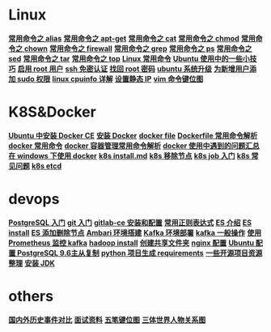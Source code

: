 # Linux
**[常用命令之 alias](linux/command-alias.md)**
**[常用命令之 apt-get](linux/command-apt-get.md)**
**[常用命令之 cat](linux/command-cat.md)**
**[常用命令之 chmod](linux/command-chmod.md)**
**[常用命令之 chown](linux/command-chown&chgrp.md)**
**[常用命令之 firewall](linux/command-firewall.md)**
**[常用命令之 grep](linux/command-grep.md)**
**[常用命令之 ps](linux/command-ps.md)**
**[常用命令之 sed](linux/command-sed.md)**
**[常用命令之 tar](linux/command-tar.md)**
**[常用命令之 top](linux/command-top.md)**
**[Linux 常用命令](linux/common-commands.md)**
**[Ubuntu 使用中的一些小技巧](linux/ubuntu-tips.md)**
**[启用 root 用户](linux/enable_root.md)**
**[ssh 免密认证](linux/login_no_passwd.md)**
**[找回 root 密码](linux/reset_passwd.md)**
**[ubuntu 系统升级](linux/ubuntu-upgrade.md)**
**[为新增用户添加 sudo 权限](linux/add_sudo_permission_4_new_user.md)**
**[linux cpuinfo 详解](linux/cpuinfo.md)**
**[设置静态 IP](linux/static_ip.md)**
**[vim 命令键位图](linux/vim_command_button_map.md)**

# K8S&Docker
**[Ubuntu 中安装 Docker CE](k8s&container/docker-install.md)**
**[安装 Docker](k8s&container/docker_install.md)**
**[docker file](k8s&container/docker_file.md)**
**[Dockerfile 常用命令解析](k8s&container/docker-Dockerfile.md)**
**[docker 常用命令](k8s&container/docker-comm-command.md)**
**[docker 容器管理常用命令解析](k8s&container/docker-commond.md)**
**[docker 使用中遇到的问题汇总](k8s&container/docker-faq.md)**
**[在 windows 下使用 docker](k8s&container/docker_in_windows.md)**
**[k8s install.md](k8s&container/k8s_install.md)**
**[k8s 移除节点](k8s&container/k8s-del-or-add-node.md)**
**[k8s job 入门](k8s&container/k8s-job-start.md)**
**[k8s 常见问题](k8s&container/k8s_faq.md)**
**[k8s etcd](k8s&container/k8s_etcd.md)**



# devops
**[PostgreSQL 入门](devops/postgres.md)**
**[git 入门](devops/git-start.md)**
**[gitlab-ce 安装和配置](devops/gitlab-ce-install.md)**
**[常用正则表达式](pattern_comm.md)**
**[ES 介绍](es.md)**
**[ES install](es_install.md)**
**[ES 添加删除节点](es-add-or-delete-node.md)**
**[Ambari 环境搭建](Ambari环境搭建.md)**
**[Kafka 环境部署](kafka_install.md)**
**[kafka 一般操作](kafka-common.md)**
**[使用 Prometheus 监控 kafka](prometheus-kafka.md)**
**[hadoop install](hadoop_install.md)**
**[创建共享文件夹](创建共享文件夹.md)**
**[nginx 配置](nginx配置.md)**
**[Ubuntu 配置 PostgreSQL 9.6主从复制](postgresql-master-slaver.md)**
**[python 项目生成 requirements](python_project_create_requirements.md)**
**[一些开源项目资源整理](git-commit-no-passwd.md)**
**[安装 JDK](install_jdk.md)**



# others
**[国内外历史事件对比](others/history-time-compare.md)**
**[面试资料](others/interview.md)**
**[五笔键位图](others/wubi_button_map.md)**
**[三体世界人物关系图](others/santi.md)**

